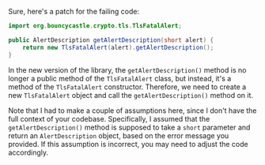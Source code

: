 Sure, here's a patch for the failing code:
```java
import org.bouncycastle.crypto.tls.TlsFatalAlert;

public AlertDescription getAlertDescription(short alert) {
    return new TlsFatalAlert(alert).getAlertDescription();
}
```
In the new version of the library, the `getAlertDescription()` method is no longer a public method of the `TlsFatalAlert` class, but instead, it's a method of the `TlsFatalAlert` constructor. Therefore, we need to create a new `TlsFatalAlert` object and call the `getAlertDescription()` method on it.

Note that I had to make a couple of assumptions here, since I don't have the full context of your codebase. Specifically, I assumed that the `getAlertDescription()` method is supposed to take a `short` parameter and return an `AlertDescription` object, based on the error message you provided. If this assumption is incorrect, you may need to adjust the code accordingly.
